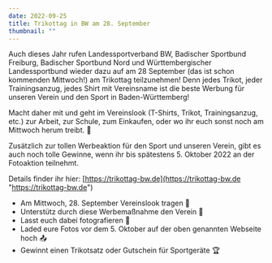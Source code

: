 ```yaml
---
date: 2022-09-25
title: Trikottag in BW am 28. September
thumbnail: ""
---
```


Auch dieses Jahr rufen Landessportverband BW, Badischer Sportbund Freiburg, Badischer Sportbund Nord und Württembergischer Landessportbund wieder dazu auf am 28 September (das ist schon kommenden Mittwoch!) am Trikottag teilzunehmen! Denn jedes Trikot, jeder Trainingsanzug, jedes Shirt mit Vereinsname ist die beste Werbung für unseren Verein und den Sport in Baden-Württemberg!

Macht daher mit und geht im Vereinslook (T-Shirts, Trikot, Trainingsanzug, etc.) zur Arbeit, zur Schule, zum Einkaufen, oder wo ihr euch sonst noch am Mittwoch herum treibt. 🤗

Zusätzlich zur tollen Werbeaktion für den Sport und unseren Verein, gibt es auch noch tolle Gewinne, wenn ihr bis spätestens 5. Oktober 2022 an der Fotoaktion teilnehmt.

Details finder ihr hier: [https://trikottag-bw.de](https://trikottag-bw.de "https://trikottag-bw.de")

- Am Mittwoch, 28. September Vereinslook tragen 🎽
- Unterstütz durch diese Werbemaßnahme den Verein 📣
- Lasst euch dabei fotografieren 📸
- Laded eure Fotos vor dem 5. Oktober auf der oben genannten Webseite hoch 📤
- Gewinnt einen Trikotsatz oder Gutschein für Sportgeräte 🏆
